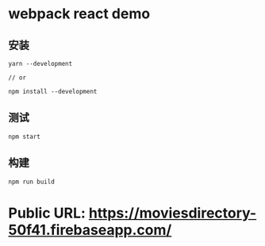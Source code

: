 # webpack react demo

## 安装
```
yarn --development 

// or

npm install --development 
```

## 测试

```
npm start
```

## 构建

```
npm run build
```
# Public URL: https://moviesdirectory-50f41.firebaseapp.com/
